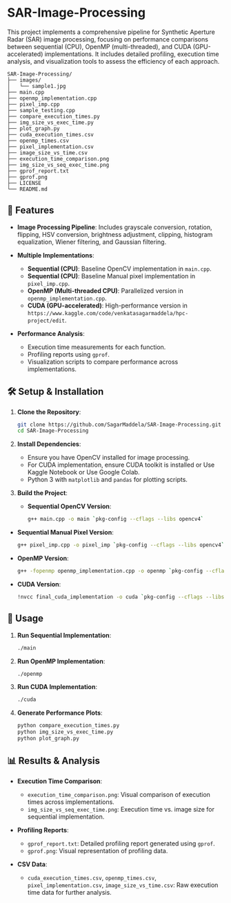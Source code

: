 # SAR-Image-Processing

This project implements a comprehensive pipeline for Synthetic Aperture Radar (SAR) image processing, focusing on performance comparisons between sequential (CPU), OpenMP (multi-threaded), and CUDA (GPU-accelerated) implementations. It includes detailed profiling, execution time analysis, and visualization tools to assess the efficiency of each approach.

```
SAR-Image-Processing/
├── images/
│   └── sample1.jpg
├── main.cpp
├── openmp_implementation.cpp
├── pixel_imp.cpp
├── sample_testing.cpp
├── compare_execution_times.py
├── img_size_vs_exec_time.py
├── plot_graph.py
├── cuda_execution_times.csv
├── openmp_times.csv
├── pixel_implementation.csv
├── image_size_vs_time.csv
├── execution_time_comparison.png
├── img_size_vs_seq_exec_time.png
├── gprof_report.txt
├── gprof.png
├── LICENSE
└── README.md
```

## 🚀 Features

* **Image Processing Pipeline**: Includes grayscale conversion, rotation, flipping, HSV conversion, brightness adjustment, clipping, histogram equalization, Wiener filtering, and Gaussian filtering.
* **Multiple Implementations**:
  * **Sequential (CPU)**: Baseline OpenCV implementation in `main.cpp`.
  * **Sequential (CPU)**: Baseline Manual pixel implementation in `pixel_imp.cpp`.
  * **OpenMP (Multi-threaded CPU)**: Parallelized version in `openmp_implementation.cpp`.
  * **CUDA (GPU-accelerated)**: High-performance version in `https://www.kaggle.com/code/venkatasagarmaddela/hpc-project/edit`.
* **Performance Analysis**:

  * Execution time measurements for each function.
  * Profiling reports using `gprof`.
  * Visualization scripts to compare performance across implementations.

## 🛠️ Setup & Installation

1. **Clone the Repository**:

   ```bash
   git clone https://github.com/SagarMaddela/SAR-Image-Processing.git
   cd SAR-Image-Processing
   ```

2. **Install Dependencies**:

   * Ensure you have OpenCV installed for image processing.
   * For CUDA implementation, ensure CUDA toolkit is installed or Use Kaggle Notebook or Use Google Colab.
   * Python 3 with `matplotlib` and `pandas` for plotting scripts.

3. **Build the Project**:

   * **Sequential OpenCV Version**:

     ```bash
     g++ main.cpp -o main `pkg-config --cflags --libs opencv4`
     ```

  * **Sequential Manual Pixel Version**:

     ```bash
     g++ pixel_imp.cpp -o pixel_imp `pkg-config --cflags --libs opencv4`
     ```
   * **OpenMP Version**:

     ```bash
     g++ -fopenmp openmp_implementation.cpp -o openmp `pkg-config --cflags --libs opencv4`
     ```
   * **CUDA Version**:

     ```bash
     !nvcc final_cuda_implementation -o cuda `pkg-config --cflags --libs opencv4`
     ```

## 🧪 Usage

1. **Run Sequential Implementation**:

   ```bash
   ./main
   ```

2. **Run OpenMP Implementation**:

   ```bash
   ./openmp
   ```

3. **Run CUDA Implementation**:

   ```bash
   ./cuda
   ```

4. **Generate Performance Plots**:

   ```bash
   python compare_execution_times.py
   python img_size_vs_exec_time.py
   python plot_graph.py
   ```

## 📊 Results & Analysis

* **Execution Time Comparison**:

  * `execution_time_comparison.png`: Visual comparison of execution times across implementations.
  * `img_size_vs_seq_exec_time.png`: Execution time vs. image size for sequential implementation.

* **Profiling Reports**:

  * `gprof_report.txt`: Detailed profiling report generated using `gprof`.
  * `gprof.png`: Visual representation of profiling data.

* **CSV Data**:

  * `cuda_execution_times.csv`, `openmp_times.csv`, `pixel_implementation.csv`, `image_size_vs_time.csv`: Raw execution time data for further analysis.


